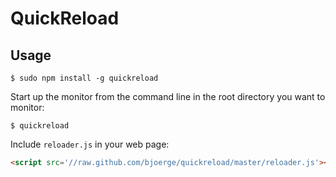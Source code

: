 # QuickReload

## Usage

    $ sudo npm install -g quickreload

Start up the monitor from the command line in the root directory you want to monitor:

    $ quickreload 

Include `reloader.js` in your web page:
```html
<script src='//raw.github.com/bjoerge/quickreload/master/reloader.js'></script>
```